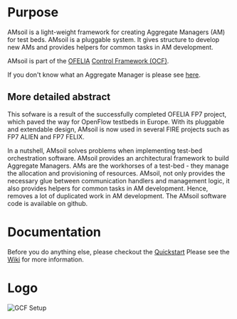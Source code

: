 # Purpose

AMsoil is a light-weight framework for creating Aggregate Managers (AM) for test beds.
AMsoil is a pluggable system. It gives structure to develop new AMs and provides helpers for common tasks in AM development.

AMsoil is part of the [OFELIA](http://www.fp7-ofelia.eu/) [Control Framework (OCF)](https://github.com/fp7-ofelia).

If you don't know what an Aggregate Manager is please see [here](https://alpha.fp7-ofelia.eu/doc/index.php/General_terminology).

## More detailed abstract

This sofware is a result of the successfully completed OFELIA FP7 project, which paved the way for OpenFlow testbeds in Europe. With its pluggable and extendable design, AMsoil is now used in several FIRE projects such as FP7 ALIEN and FP7 FELIX.

In a nutshell, AMsoil solves problems when implementing test-bed orchestration software. AMsoil provides an architectural framework to build Aggregate Managers. AMs are the workhorses of a test-bed - they manage the allocation and provisioning of resources. AMsoil, not only provides the necessary glue between communication handlers and management logic, it also provides helpers for common tasks in AM development. Hence, removes a lot of duplicated work in AM development. The AMsoil software code is available on github.


# Documentation

Before you do anything else, please checkout the [Quickstart](https://raw.github.com/fp7-ofelia/AMsoil/development/doc/AMsoil%20Quickstart.pdf)
Please see the [Wiki](https://github.com/fp7-ofelia/AMsoil/wiki) for more information.

# Logo

![GCF Setup](https://raw.github.com/fp7-ofelia/AMsoil/development/doc/img/logo.jpg)
